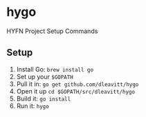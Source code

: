 # hygo

HYFN Project Setup Commands

## Setup

1. Install Go: `brew install go`
2. Set up your `$GOPATH`
3. Pull it in: `go get github.com/dleavitt/hygo`
4. Open it up `cd $GOPATH/src/dleavitt/hygo`
5. Build it: `go install`
6. Run it: `hygo`